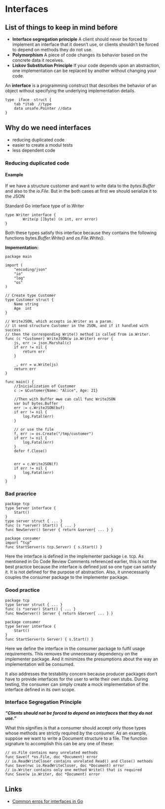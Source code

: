 # Interfaces
 

## List of things to keep in mind before

- **Interface segregation principle** 
  A client should never be forced to implement an interface that it doesn’t use, or clients shouldn’t be forced to depend on methods they do not use.
- **Polymorphism**
  A piece of code changes its behavior based on the concrete data it receives.
- **Liskov Substitution Principle**
  If your code depends upon an abstraction, one implementation can be replaced by another without changing your code.


An **interface** is a programming construct that describes the behavior of an object without specifying the underlying implementation details.

```
type  iface  struct {
    tab *itab  //type
    data unsafe.Pointer //data
}
```

## Why do we need interfaces 

- reducing duplicated code 
- easier to create a modul tests
- less dependent code

### Reducing duplicated code 

#### Example

If we have a structure customer and want to write data to the *bytes.Buffer* and also to the *io.File*. But in the both cases at first we should serialize it to the JSON

Standard Go interface type of io.Writer

```
type Writer interface {
        Write(p []byte) (n int, err error)
}
```



Both these types satisfy this interface because they contains the following functions bytes.*Buffer.Write()* and *os.File.Write()*.

**Impementation:**

```
package main

import (
    "encoding/json"
    "io"
    "log"
    "os"
)

// Create type Customer
type Customer struct {
    Name string
    Age  int
}

// WriteJSON, which accepts io.Writer as a param.
// it send structure Сustomer in the JSON, and if it handled with success
// then the corresponding Write() method is called from io.Writer.
func (c *Customer) WriteJSON(w io.Writer) error {
    js, err := json.Marshal(c)
    if err != nil {
        return err
    }

    _, err = w.Write(js)
    return err
}

func main() {
    //Inicialization of Customer
    c := &Customer{Name: "Alice", Age: 21}

    //Then with Buffer мwe can call func WriteJSON
    var buf bytes.Buffer
    err := c.WriteJSON(buf)
    if err != nil {
        log.Fatal(err)
    }

    // or use the file
    f, err := os.Create("/tmp/customer")
    if err != nil {
        log.Fatal(err)
    }
    defer f.Close()


    err = c.WriteJSON(f)
    if err != nil {
        log.Fatal(err)
    }
}
```

### Bad pracrice

```
package tcp
type Server interface {
    Start()
}
type server struct { ... }
func (s *server) Start() { ... }
func NewServer() Server { return &server{ ... } }
```

```
package consumer
import “tcp”
func StartServer(s tcp.Server) { s.Start() }
```

Here the interface is defined in the implementer package i.e. tcp. As mentioned in Go Code Review Comments referenced earlier, this is not the best practice because the interface is defined just so one type can satisfy it. It is not defined for the purpose of abstraction. Also, it unnecessarily couples the consumer package to the implementer package.

### Good practice 

```
package tcp
type Server struct { ... }
func (s *server) Start() { ... }
func NewServer() Server { return &Server{ ... } }
```

```
package consumer
type Server interface {
    Start() 
}
func StartServer(s Server) { s.Start() }
```

Here we define the interface in the consumer package to fulfil usage requirements. This removes the unnecessary dependency on the implementer package. And it minimizes the presumptions about the way an implementation will be consumed.

It also addresses the testability concern because producer packages don’t have to provide interfaces for the user to write their own stubs. During testing, the consumer can simply create a mock implementation of the interface defined in its own scope.


### Interface Segregation Principle

***“Clients should not be forced to depend on interfaces that they do not use.”***

What this signifies is that a consumer should accept only those types whose methods are strictly required by the consumer. As an example, suppose we want to write a Document structure to a file. The function signature to accomplish this can be any one of these:

```
// os.File contains many unrelated methods 
func Save(f *os.File, doc *Document) error 
// io.ReadWriteCloser contains unrelated Read() and Close() methods 
func Save(rwc io.ReadWriteCloser, doc *Document) error 
// io.Writer contains only one method Write() that is required 
func Save(w io.Writer, doc *Document) error
```

## Links

- [Common erros for interfaces in Go](https://medium.com/@andreiboar/7-common-interface-mistakes-in-go-1d3f8e58be60) 